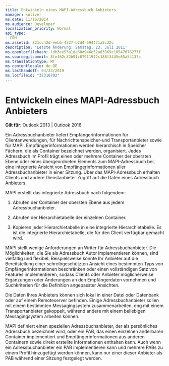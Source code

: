```yaml
---
title: Entwickeln eines MAPI-Adressbuch Anbieters
manager: soliver
ms.date: 11/16/2014
ms.audience: Developer
localization_priority: Normal
api_type:
- COM
ms.assetid: 821cc42d-eebb-4327-b2d4-594421a5c22c
description: 'Letzte Änderung: Samstag, 23. Juli 2011'
ms.openlocfilehash: 1db3ce53a1da60d946e52a03369c10547676277f
ms.sourcegitcommit: 8fe462c32b91c87911942c188f3445e85a54137c
ms.translationtype: MT
ms.contentlocale: de-DE
ms.lasthandoff: 04/23/2019
ms.locfileid: "32316702"
---
```

# <a name="developing-a-mapi-address-book-provider"></a>Entwickeln eines MAPI-Adressbuch Anbieters

  
  
**Gilt für**: Outlook 2013 | Outlook 2016 
  
Ein Adressbuchanbieter liefert Empfängerinformationen für Clientanwendungen, für Nachrichtenspeicher-und Transportanbieter sowie für MAPI. Empfängerinformationen werden hierarchisch in Speicher Fächern, die als Container bezeichnet werden, organisiert. Jedes Adressbuch im Profil trägt einen oder mehrere Container der obersten Ebene oder eines übergeordneten Elements zum MAPI-Adressbuch bei, eine integrierte Ansicht von Empfängerinformationen aller Adressbuchanbieter in einer Sitzung. Über das MAPI-Adressbuch erhalten Clients und andere Dienstanbieter Zugriff auf die Daten eines Adressbuch Anbieters.
  
MAPI erstellt das integrierte Adressbuch nach folgendem:
  
1. Abrufen der Container der obersten Ebene aus jedem Adressbuchanbieter.
    
2. Abrufen der Hierarchietabelle der einzelnen Container. 
    
3. Kopieren jeder Hierarchietabelle in eine integrierte Hierarchietabelle. Es ist die integrierte Hierarchietabelle, die für den Client verfügbar gemacht wird. 
    
MAPI stellt wenige Anforderungen an Writer für Adressbuchanbieter. Die Möglichkeiten, die Sie als Adressbuch Autor implementieren können, sind vielfältig und flexibel. Beispielsweise könnte Ihr Anbieter auf die Bereitstellung einer schreibgeschützten Ansicht eines bestimmten Typs von Empfängerinformationen beschränken oder einen vollständigen Satz von Features implementieren, sodass Clients oder Anbieter möglicherweise Ergänzungen oder Änderungen an den Empfängerdaten vornehmen und Suchkriterien für die Definition angepasster Ansichten. 
  
Die Daten Ihres Anbieters können sich lokal in einer Datei oder Datenbank oder auf einem Remoteserver befinden. Einige Adressbuchanbieter sollen mit einem bestimmten Messagingsystem zusammenarbeiten, eng mit einem Transportanbieter gekoppelt, während andere mit einem beliebigen Messagingsystem arbeiten können.
  
MAPI definiert einen speziellen Adressbuchanbieter, der als persönliches Adressbuch bezeichnet wird, oder ein PAB, das einen einzelnen änderbaren Container implementiert und Empfängerinformationen aus anderen Containern sowie direkt erstellte Informationen enthalten kann. Auch wenn ein Adressbuchanbieter ein PAB implementieren kann und mehrere PABs zu einem Profil hinzugefügt werden können, kann nur einer dieser Anbieter als PAB während einer Sitzung festgelegt werden. 
  

